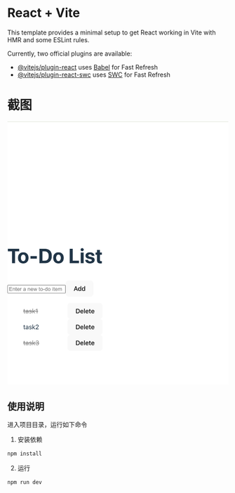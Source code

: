 # React + Vite

This template provides a minimal setup to get React working in Vite with HMR and some ESLint rules.

Currently, two official plugins are available:

- [@vitejs/plugin-react](https://github.com/vitejs/vite-plugin-react/blob/main/packages/plugin-react/README.md) uses [Babel](https://babeljs.io/) for Fast Refresh
- [@vitejs/plugin-react-swc](https://github.com/vitejs/vite-plugin-react-swc) uses [SWC](https://swc.rs/) for Fast Refresh

# 截图

![网页截图](./images/image.png)

 ## 使用说明

进入项目目录，运行如下命令
1. 安装依赖
```bash
npm install
```

2. 运行

```bash
npm run dev
```